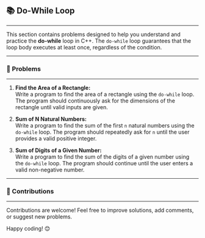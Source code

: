 ## 📚 Do-While Loop
---

This section contains problems designed to help you understand and practice the **do-while** loop in C++. The `do-while` loop guarantees that the loop body executes at least once, regardless of the condition.

---

### 🚀 Problems
---

1. **Find the Area of a Rectangle:**  
   Write a program to find the area of a rectangle using the `do-while` loop. The program should continuously ask for the dimensions of the rectangle until valid inputs are given.

2. **Sum of N Natural Numbers:**  
   Write a program to find the sum of the first `n` natural numbers using the `do-while` loop. The program should repeatedly ask for `n` until the user provides a valid positive integer.

3. **Sum of Digits of a Given Number:**  
   Write a program to find the sum of the digits of a given number using the `do-while` loop. The program should continue until the user enters a valid non-negative number.

---

### 🤝 Contributions
---

Contributions are welcome! Feel free to improve solutions, add comments, or suggest new problems.

Happy coding! 😊
